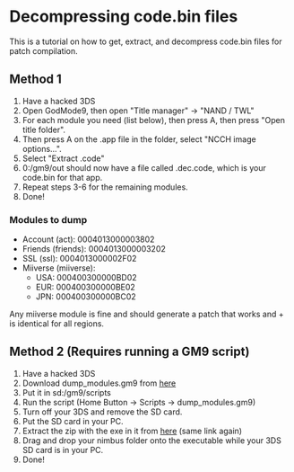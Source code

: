 # Decompressing code.bin files
This is a tutorial on how to get, extract, and decompress code.bin files for patch compilation.

## Method 1
1. Have a hacked 3DS
2. Open GodMode9, then open "Title manager" -> "NAND / TWL"
3. For each module you need (list below), then press A, then press "Open title folder".
4. Then press A on the .app file in the folder, select "NCCH image options...".
5. Select "Extract .code"
6. 0:/gm9/out should now have a file called <ModuleTitleID>.dec.code, which is your code.bin for that app.
7. Repeat steps 3-6 for the remaining modules.
8. Done!

### Modules to dump
- Account (act): 0004013000003802
- Friends (friends): 0004013000003202
- SSL (ssl): 0004013000002F02
- Miiverse (miiverse):
    - USA: 000400300000BD02
    - EUR: 000400300000BE02
    - JPN: 000400300000BC02

Any miiverse module is fine and should generate a patch that works and + is identical for all regions.

## Method 2 (Requires running a GM9 script)
1. Have a hacked 3DS
2. Download dump_modules.gm9 from [here](https://github.com/TraceEntertains/nimbus-module-extractor/releases/latest)
3. Put it in sd:/gm9/scripts
4. Run the script (Home Button -> Scripts -> dump_modules.gm9)
5. Turn off your 3DS and remove the SD card.
6. Put the SD card in your PC.
7. Extract the zip with the exe in it from [here](https://github.com/TraceEntertains/nimbus-module-extractor/releases/latest) (same link again)
8. Drag and drop your nimbus folder onto the executable while your 3DS SD card is in your PC.
9. Done!